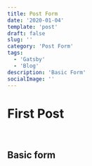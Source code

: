 ```yaml
---
title: Post Form
date: '2020-01-04'
template: 'post'
draft: false
slug: ''
category: 'Post Form'
tags:
  - 'Gatsby'
  - 'Blog'
description: 'Basic Form'
socialImage: ''
---
```


# First Post

<br />

## Basic form
